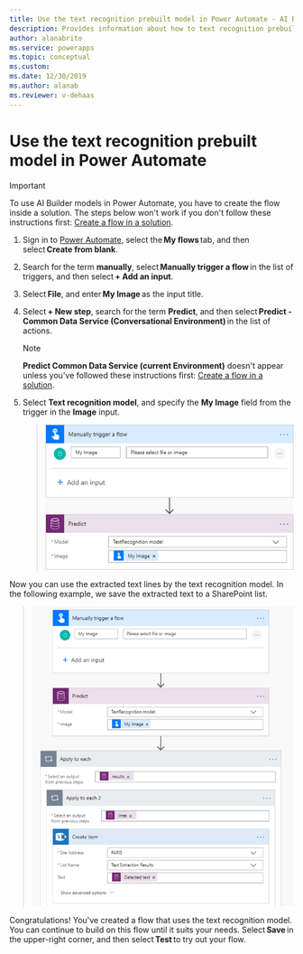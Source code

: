 ```yaml
---
title: Use the text recognition prebuilt model in Power Automate - AI Builder | Microsoft Docs
description: Provides information about how to text recognition prebuilt model in Power Automate 
author: alanabrito
ms.service: powerapps
ms.topic: conceptual
ms.custom: 
ms.date: 12/30/2019
ms.author: alanab
ms.reviewer: v-dehaas
---
```


# Use the text recognition prebuilt model in Power Automate

> [!IMPORTANT]
 > To use AI Builder models in Power Automate, you have to create the flow inside a solution. The steps below won't work if you don't follow these instructions first: [Create a flow in a solution](/flow/create-flow-solution).

1. Sign in to [Power Automate](https://flow.microsoft.com/signin), select the **My flows** tab, and then select **Create from blank**.

1. Search for the term **manually**, select **Manually trigger a flow** in the list of triggers, and then select **+ Add an input**.

1. Select **File**, and enter **My Image** as the input title.

1. Select **+ New step**, search for the term **Predict**, and then select **Predict - Common Data Service (Conversational Environment)** in the list of actions.
    >[!NOTE]
    > **Predict Common Data Service (current Environment)** doesn't appear unless you've followed these instructions first: [Create a flow in a solution](/flow/create-flow-solution).

1. Select **Text recognition model**, and specify the **My Image** field from the trigger in the **Image** input.

    > ![Trigger text recognition flow](media/trigger-text-recognition.png "Trigger text recognition flow")

Now you can use the extracted text lines by the text recognition model. In the following example, we save the extracted text to a SharePoint list.<!--Should the alt text describe any details that the reader needs but might not be seeing (for various reasons)? -->

> ![Text recognition flow example](media/text-flow-example2.png "Text recognition flow example")

Congratulations! You've created a flow that uses the text recognition model. You can continue to build on this flow until it suits your needs. Select **Save** in the upper-right corner, and then select **Test** to try out your flow. 
